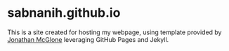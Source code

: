 sabnanih.github.io
=====================
This is a site created for hosting my webpage, using template provided by [Jonathan McGlone](http://jmcglone.com) leveraging GitHub Pages and Jekyll.

